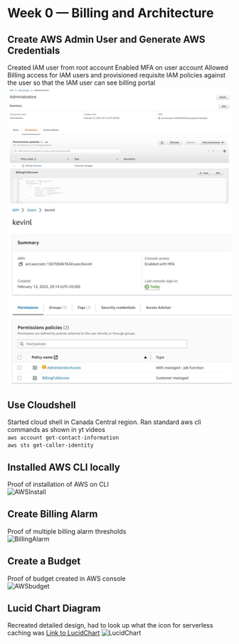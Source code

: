 # Week 0 — Billing and Architecture


## Create AWS Admin User and Generate AWS Credentials
Created IAM user from root account
Enabled MFA on user account
Allowed Billing access for IAM users and provisioned requisite IAM policies against the user so that the IAM user can see billing portal
![IAMuser](asset_w0/IAMUser.JPG)
![IAMuserdetails](asset_w0/IAMUser2.JPG)

## Use Cloudshell
Started cloud shell in Canada Central region.
Ran standard aws cli commands as shown in yt videos
</br>
```aws account get-contact-information ```
</br>
```aws sts get-caller-identity```

## Installed AWS CLI locally
Proof of installation of AWS on CLI </br>
![AWSInstall](asset_w0/awscli_install.JPG)

## Create Billing Alarm
Proof of multiple billing alarm thresholds </br>
![BillingAlarm](asset_w0/billingalarm.JPG)

## Create a Budget
Proof of budget created in AWS console</br>
![AWSbudget](asset_w0/budget.JPG)

## Lucid Chart Diagram
Recreated detailed design, had to look up what the icon for serverless caching was
[Link to LucidChart](https://lucid.app/lucidchart/f508e9b4-a998-45b0-b667-f2fddafaf9b2/edit?viewport_loc=-610%2C-1842%2C3916%2C1679%2C0_0&invitationId=inv_0103347d-1d76-4315-abfa-4e2e8916e06c)
![LucidChart](asset_w0/lucidchart.JPG)
